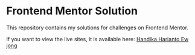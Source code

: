 # Frontend Mentor Solution

This repository contains my solutions for challenges on Frontend Mentor.

If you want to view the live sites, it is available here:
[Handika Harianto Ew jong](https://www.frontendmentor.io/profile/handikaharianto)

